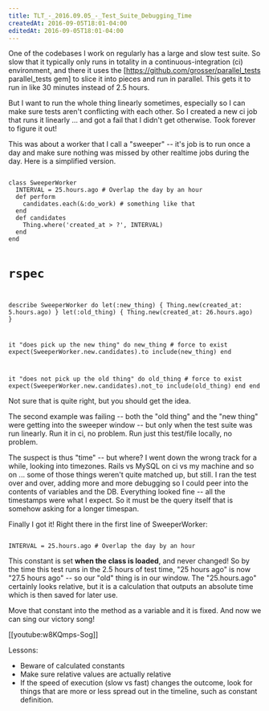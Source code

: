 ```yaml
---
title: TLT_-_2016.09.05_-_Test_Suite_Debugging_Time
createdAt: 2016-09-05T18:01-04:00
editedAt: 2016-09-05T18:01-04:00
---
```


One of the codebases I work on regularly has a large and slow test suite. So slow that it typically only runs in totality in a continuous-integration (ci) environment, and there it uses the [https://github.com/grosser/parallel_tests parallel_tests gem] to slice it into pieces and run in parallel. This gets it to run in like 30 minutes instead of 2.5 hours.

But I want to run the whole thing linearly sometimes, especially so I can make sure tests aren't conflicting with each other. So I created a new ci job that runs it linearly ... and got a fail that I didn't get otherwise. Took forever to figure it out!

This was about a worker that I call a "sweeper" -- it's job is to run once a day and make sure nothing was missed by other realtime jobs during the day. Here is a simplified version.

<code>
class SweeperWorker
  INTERVAL = 25.hours.ago # Overlap the day by an hour
  def perform
    candidates.each(&:do_work) # something like that
  end
  def candidates
    Thing.where('created_at > ?', INTERVAL)
  end
end

# rspec
describe SweeperWorker do
  let(:new_thing) { Thing.new(created_at: 5.hours.ago) }
  let(:old_thing) { Thing.new(created_at: 26.hours.ago) }

  it "does pick up the new thing" do
    new_thing # force to exist
    expect(SweeperWorker.new.candidates).to include(new_thing)
  end

  it "does not pick up the old thing" do
    old_thing # force to exist
    expect(SweeperWorker.new.candidates).not_to include(old_thing)
  end
end
</code>

Not sure that is quite right, but you should get the idea.

The second example was failing -- both the "old thing" and the "new thing" were getting into the sweeper window -- but only when the test suite was run linearly. Run it in ci, no problem. Run just this test/file locally, no problem.

The suspect is thus "time" -- but where? I went down the wrong track for a while, looking into timezones. Rails vs MySQL on ci vs my machine and so on ... some of those things weren't quite matched up, but still. I ran the test over and over, adding more and more debugging so I could peer into the contents of variables and the DB. Everything looked fine -- all the timestamps were what I expect. So it must be the query itself that is somehow asking for a longer timespan.

Finally I got it! Right there in the first line of SweeperWorker:

<code>
INTERVAL = 25.hours.ago # Overlap the day by an hour
</code>

This constant is set <b>when the class is loaded</b>, and never changed! So by the time this test runs in the 2.5 hours of test time, "25 hours ago" is now "27.5 hours ago" -- so our "old" thing is in our window. The "25.hours.ago" certainly looks relative, but it is a calculation that outputs an absolute time which is then saved for later use.

Move that constant into the method as a variable and it is fixed. And now we can sing our victory song!

[[youtube:w8KQmps-Sog]]

Lessons:
* Beware of calculated constants
* Make sure relative values are actually relative
* If the speed of execution (slow vs fast) changes the outcome, look for things that are more or less spread out in the timeline, such as constant definition.


